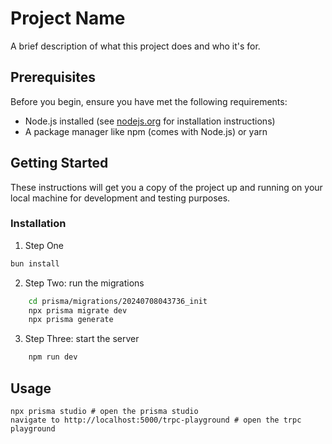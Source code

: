 # Project Name

A brief description of what this project does and who it's for.

## Prerequisites

Before you begin, ensure you have met the following requirements:
- Node.js installed (see [nodejs.org](https://nodejs.org/) for installation instructions)
- A package manager like npm (comes with Node.js) or yarn

## Getting Started

These instructions will get you a copy of the project up and running on your local machine for development and testing purposes.

### Installation

1. Step One

```bash
bun install
```

2. Step Two: run the migrations

```bash
    cd prisma/migrations/20240708043736_init
    npx prisma migrate dev
    npx prisma generate
```

3. Step Three: start the server

```bash
    npm run dev
```

## Usage

```
npx prisma studio # open the prisma studio
navigate to http://localhost:5000/trpc-playground # open the trpc playground
```
